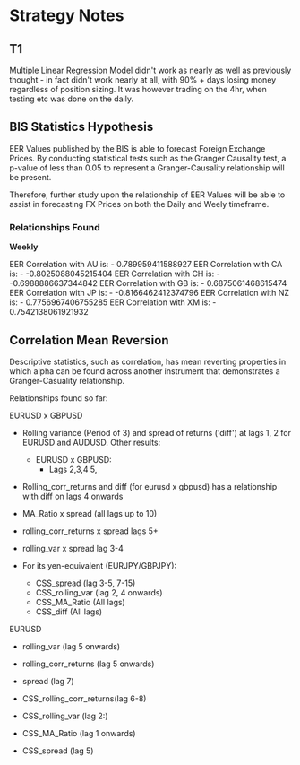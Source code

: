 # Strategy Notes 

## T1

Multiple Linear Regression Model didn't work as nearly as well as previously thought - in fact didn't work nearly at all, with 90% + days losing money regardless of position sizing. It was however trading on the 4hr, when testing etc was done on the daily.


## BIS Statistics Hypothesis

EER Values published by the BIS is able to forecast Foreign Exchange Prices. By conducting statistical tests such as the Granger Causality test, a p-value of less than 0.05 to represent a Granger-Causality relationship will be present. 

Therefore, further study upon the relationship of EER Values will be able to assist in forecasting FX Prices on both the Daily and Weely timeframe.

### Relationships Found 
**Weekly** 

EER Correlation with AU is: - 0.789959411588927
EER Correlation with CA is: - -0.8025088045215404
EER Correlation with CH is: - -0.6988886637344842
EER Correlation with GB is: - 0.6875061468615474
EER Correlation with JP is: - -0.8166462412374796
EER Correlation with NZ is: - 0.7756967406755285
EER Correlation with XM is: - 0.7542138061921932


## Correlation Mean Reversion

Descriptive statistics, such as correlation, has mean reverting properties in which alpha can be found across another instrument that demonstrates a Granger-Casuality relationship.

Relationships found so far:

EURUSD x GBPUSD
- Rolling variance (Period of 3) and spread of returns ('diff') at lags 1, 2 for EURUSD and AUDUSD. Other results:
    - EURUSD x GBPUSD:
        - Lags 2,3,4 5, 
- Rolling_corr_returns and diff (for eurusd x gbpusd) has a relationship with diff on lags 4 onwards 
- MA_Ratio x spread (all lags up to 10)
- rolling_corr_returns x spread lags 5+
- rolling_var x spread lag 3-4

- For its yen-equivalent (EURJPY/GBPJPY):
    - CSS_spread (lag 3-5, 7-15)
    - CSS_rolling_var (lag 2, 4 onwards)
    - CSS_MA_Ratio (All lags)
    - CSS_diff (All lags)
    
EURUSD
- rolling_var (lag 5 onwards)
- rolling_corr_returns (lag 5 onwards)
- spread (lag 7) 

- CSS_rolling_corr_returns(lag 6-8)
- CSS_rolling_var (lag 2:)
- CSS_MA_Ratio (lag 1 onwards)
- CSS_spread (lag 5)

